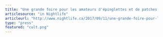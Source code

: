 ```yaml
---
title: "Une grande foire pour les amateurs d'épinglettes et de patches aura lieu ce mois-ci à Montréal"
articlesource: "in Nightlife"
articleurl: "http://www.nightlife.ca/2017/09/11/une-grande-foire-pour-les-amateurs-depinglettes-et-de-patches-aura-lieu-ce-mois-ci-montreal"
type: "press"
featured: "cult.png"
---
```

